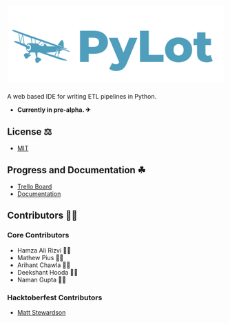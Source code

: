 # ![screenshot](pylotlogo.PNG)
A web based IDE for writing ETL pipelines in Python.
* <strong>Currently in pre-alpha. ✈</strong>
## License ⚖
* [MIT](https://github.com/ryzbaka/PyLot/blob/master/LICENSE)
## Progress and Documentation ☘
* [Trello Board](https://trello.com/b/9zQ3B1nt/pylot-major-project)
* [Documentation](https://ryzbaka.github.io/PyLot/)
## Contributors 👨‍💻
### Core Contributors
* Hamza Ali Rizvi 🐱‍👤
* Mathew Pius 🐱‍🐉
* Arihant Chawla 🐱‍👓
* Deekshant Hooda 🐱‍🚀
* Naman Gupta 🐱‍💻
### Hacktoberfest Contributors
* [Matt Stewardson](https://github.com/MSTEWARDSON)

